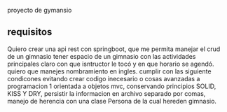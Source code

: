 proyecto de gymansio


## requisitos
Quiero crear una api rest con springboot, que me permita manejar el crud de un gimnasio 
tener espacio de un gimnasio con las actividades principales claro con que isntructor le tocó y en que horario se agendó. quiero que manejes nombramiento en ingles.
cumplir con las siguiente condicones evitando crear codigo inecesario o cosas avanzadas a programacion 1 orientada a objetos
mvc, conservando principios SOLID, KISS Y DRY, persistir la informacion en archivo separado por comas, manejo de herencia con una clase Persona de la cual hereden gimnasio.